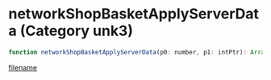 # networkShopBasketApplyServerData (Category unk3)

```js
function networkShopBasketApplyServerData(p0: number, p1: intPtr): Array
```

[filename](networkShopBasketApplyServerData_m.md ':include')